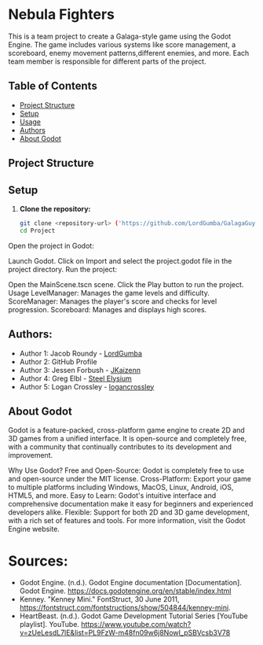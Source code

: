# Nebula Fighters

This is a team project to create a Galaga-style game using the Godot Engine. The game includes various systems like score management, a scoreboard, enemy movement patterns,different enemies, and more. Each team member is responsible for different parts of the project.

## Table of Contents

- [Project Structure](#project-structure)
- [Setup](#setup)
- [Usage](#usage)
- [Authors](#authors)
- [About Godot](#about-godot)

## Project Structure



## Setup

1. **Clone the repository:**

   ```sh
   git clone <repository-url> ('https://github.com/LordGumba/GalagaGuyGala')
   cd Project
   
Open the project in Godot:

Launch Godot.
Click on Import and select the project.godot file in the project directory.
Run the project:

Open the MainScene.tscn scene.
Click the Play button to run the project.
Usage
LevelManager: Manages the game levels and difficulty.
ScoreManager: Manages the player's score and checks for level progression.
Scoreboard: Manages and displays high scores.


## Authors:
- Author 1: Jacob Roundy - [LordGumba](https://github.com/LordGumba)
- Author 2: GitHub Profile
- Author 3: Jessen Forbush - [JKaizenn](https://github.com/JKaizenn)
- Author 4: Greg Elbl - [Steel Elysium](https://github.com/Steel-Elysium)
- Author 5: Logan Crossley - [logancrossley](https://github.com/logancrossley)



## About Godot
Godot is a feature-packed, cross-platform game engine to create 2D and 3D games from a unified interface. It is open-source and completely free, with a community that continually contributes to its development and improvement.

Why Use Godot?
Free and Open-Source: Godot is completely free to use and open-source under the MIT license.
Cross-Platform: Export your game to multiple platforms including Windows, MacOS, Linux, Android, iOS, HTML5, and more.
Easy to Learn: Godot's intuitive interface and comprehensive documentation make it easy for beginners and experienced developers alike.
Flexible: Support for both 2D and 3D game development, with a rich set of features and tools.
For more information, visit the Godot Engine website.

# Sources:
- Godot Engine. (n.d.). Godot Engine documentation [Documentation]. Godot Engine. https://docs.godotengine.org/en/stable/index.html
- Kenney. "Kenney Mini." FontStruct, 30 June 2011, https://fontstruct.com/fontstructions/show/504844/kenney-mini. 
- HeartBeast. (n.d.). Godot Game Development Tutorial Series [YouTube playlist]. YouTube. https://www.youtube.com/watch?v=zUeLesdL7lE&list=PL9FzW-m48fn09w6j8NowI_pSBVcsb3V78

